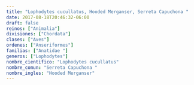 ```yaml
---
title: "Lophodytes cucullatus, Hooded Merganser, Serreta Capuchona "
date: 2017-08-18T20:46:32-06:00
draft: false
reinos: ["Animalia"]
divisiones: ["Chordata"]
clases: ["Aves"]
ordenes: ["Anseriformes"]
familias: ["Anatidae "]
generos: ["Lophodytes"]
nombre_cientifico: "Lophodytes cucullatus"
nombre_comun: "Serreta Capuchona "
nombre_ingles: "Hooded Merganser"
---
```

